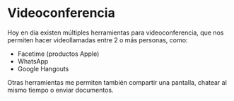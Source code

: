 # Videoconferencia

Hoy en día existen múltiples herramientas para videoconferencia, que nos permiten hacer videollamadas entre 2 o más personas, como:

- Facetime (productos Apple)
- WhatsApp
- Google Hangouts

Otras herramientas me permiten también compartir una pantalla, chatear al mismo tiempo o enviar documentos.